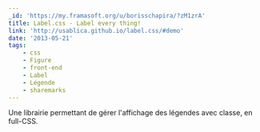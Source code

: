 ```yaml
---
_id: 'https://my.framasoft.org/u/borisschapira/?zM1zrA'
title: Label.css - Label every thing!
link: 'http://usablica.github.io/label.css/#demo'
date: '2013-05-21'
tags:
    - css
    - Figure
    - front-end
    - Label
    - Légende
    - sharemarks
---
```


<div class="markdown"><p>Une librairie permettant de gérer l'affichage des légendes avec classe, en full-CSS.
</p></div>
